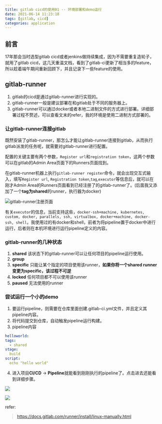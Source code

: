 ```yaml
---
title: gitlab cicd的使用01 -- 环境部署和demo运行
date: 2021-06-14 11:23:18
tags: [gitlab, cicd]
categories: application
---
```



## 前言

17年那会当时选型gitlab cicd或者jenkins做持续集成，因为不需要重复造轮子，就用了gitlab cicd，这几天重温文档，看到了gitlab-ci更新了相当多的feature，所以趁着端午期间重新回顾下，并且记录下一些feature的使用。

<!-- more -->

## gitlab-runner

1. gitlab的cicd是通过gitlab-runner进行实现的。
2. gitlab-runner一般是建议部署在和gitlab处于不同的服务器上。
3. gitlab-runner可以通过docker或者本地二进制文件的方式进行部署。详细部署过程不赘述，可以查看文末的refer，我的环境是使用二进制方式部署的。

### 让gitlab-runner连接gitlab

既然安装了gitlab-runner，那怎么才能让gitlab-runner连接到gitlab，从而执行gitlab派发的任务呢，就需要对gitlab-runner进行配置。

配置的关键主要有两个参数，`Register url`和`registration token`，这两个参数可以在gitlab的Admin Area页面下的Runners页面找到。

在gitlab-runner机器上执行`gitlab-runner register`命令，就会出现交互式输入，填写`Register url`, `Registration token`,`tag`,`executor`等信息后，就可以在刚才Admin Area的Runners页面看到已经注册了的gitlab-runner了。(后面我又添加了一个**tag为shared**的runner，执行器为docker)

![gitlab-runner注册页面](https://image.kirakirazone.com/image/gitlab-runner-register.jpg)

有关`executor`的信息，当前支持这些，`docker-ssh+machine, kubernetes, custom, docker, parallels, ssh, virtualbox, docker+machine, docker-ssh, shell`，我使用过的有docker和shell，前者为将pipeline置于docker中进行运行，后者则在本机环境进行运行pipeline定义的内容。

### gitlab-runner的几种状态
1. **shared** 该状态下的gitlab-runner可以让任何项目的pipeline运行使用。
2. **group** 
3. **specific** 只能让某个指定的项目使用该runner，**如果你将一个shared runner变更为specific，该过程不可逆**
4. **locked** 任何项目都不可以使用该runner
5. **paused** 无法使用的runner

### 尝试运行一个小的demo
1. 要运行pipeline，则需要在仓库里面创建.gitlab-ci.yml文件，并且定义其pipeline内容。
2. 将代码提交到仓库，自动触发pipeline运行构建。
3. pipeline内容
  ```yaml
  helloworld:
  tags:
    - shared
  stage:
    build
  script:
    echo "hello world"

  ```
4. 进入项目**CI/CD** -> **Pipeline**就能看到刚刚执行的pipeline了。点击进去还能看到详细步骤。

![](https://image.kirakirazone.com/image/pipeline-excute-01.png)



![](https://image.kirakirazone.com/image/pipeline-excute-02.png)




refer:
> https://docs.gitlab.com/runner/install/linux-manually.html
> 
